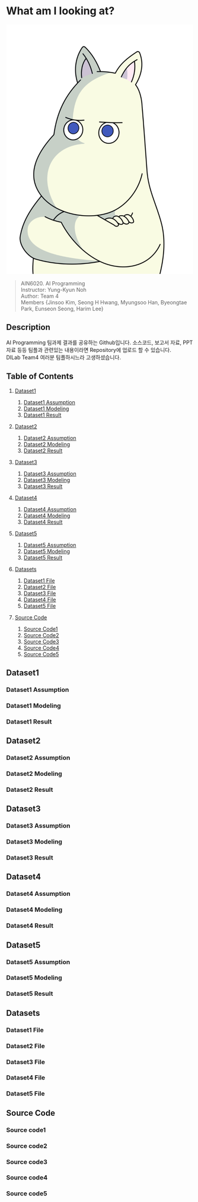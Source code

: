 # What am I looking at?
<p align="center">
<img src="docs/angry_moomin.png" />
</p>


> AIN6020. AI Programming  
Instructor: Yung-Kyun Noh  
Author: Team 4  
Members {Jinsoo Kim, Seong H Hwang, Myungsoo Han, Byeongtae Park, Eunseon Seong, Harim Lee\}


## Description
AI Programming 팀과제 결과를 공유하는 Github입니다. 소스코드, 보고서 자료, PPT 자료 등등 팀플과 관련있는 내용이라면 Repository에 업로드 할 수 있습니다.  
DILab Team4 여러분 팀플하시느라 고생하셨습니다.  

## Table of Contents

  1. [Dataset1](#dataset1)
      1. [Dataset1 Assumption](#dataset1-assumption)
      2. [Dataset1 Modeling](#dataset1-modeling)
      3. [Dataset1 Result](#dataset1-result)
  
  2. [Dataset2](#dataset2)
      1. [Dataset2 Assumption](#dataset2-assumption)
      2. [Dataset2 Modeling](#dataset2-modeling)
      3. [Dataset2 Result](#dataset2-result)
  
  3. [Dataset3](#dataset3)
      1. [Dataset3 Assumption](#dataset3-assumption)
      2. [Dataset3 Modeling](#dataset3-modeling)
      3. [Dataset3 Result](#dataset3-result)
  
  4. [Dataset4](#dataset4)
      1. [Dataset4 Assumption](#dataset4-assumption)
      2. [Dataset4 Modeling](#dataset4-modeling)
      3. [Dataset4 Result](#dataset4-result)
  
  5. [Dataset5](#dataset5)
      1. [Dataset5 Assumption](#dataset5-assumption)
      2. [Dataset5 Modeling](#dataset5-modeling)
      3. [Dataset5 Result](#dataset5-result)

  6. [Datasets](#datasets)
      1.  [Dataset1 File](#dataset1-file)
      2.  [Dataset2 File](#dataset2-file)
      3.  [Dataset3 File](#dataset3-file)
      4.  [Dataset4 File](#dataset4-file)
      5.  [Dataset5 File](#dataset5-file)
  
  7. [Source Code](#source-code)
      1.  [Source Code1](#source-code1)
      2.  [Source Code2](#source-code2)
      3.  [Source Code3](#source-code3)
      4.  [Source Code4](#source-code4)
      5.  [Source Code5](#source-code5)



## Dataset1
### Dataset1 Assumption
### Dataset1 Modeling
### Dataset1 Result

## Dataset2
### Dataset2 Assumption
### Dataset2 Modeling
### Dataset2 Result

## Dataset3
### Dataset3 Assumption
### Dataset3 Modeling
### Dataset3 Result

## Dataset4
### Dataset4 Assumption
### Dataset4 Modeling
### Dataset4 Result

## Dataset5
### Dataset5 Assumption
### Dataset5 Modeling
### Dataset5 Result

## Datasets
### Dataset1 File
### Dataset2 File
### Dataset3 File
### Dataset4 File
### Dataset5 File

## Source Code
### Source code1
### Source code2
### Source code3
### Source code4
### Source code5
